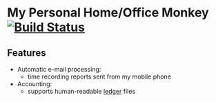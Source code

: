 My Personal Home/Office Monkey [![Build Status](https://travis-ci.org/ustuehler/monkey.png?branch=master)](https://travis-ci.org/ustuehler/monkey)
==============================

Features
--------

* Automatic e-mail processing:
    * time recording reports sent from my mobile phone
* Accounting:
    * supports human-readable [ledger](http://ledger-cli.org) files
